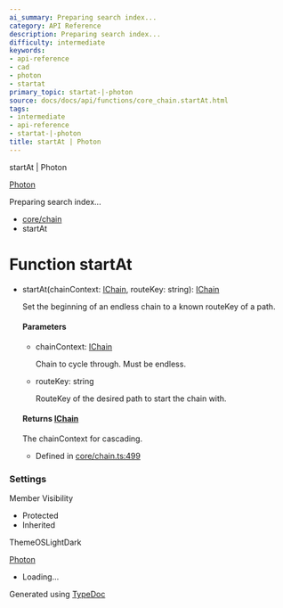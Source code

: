 ```yaml
---
ai_summary: Preparing search index...
category: API Reference
description: Preparing search index...
difficulty: intermediate
keywords:
- api-reference
- cad
- photon
- startat
primary_topic: startat-|-photon
source: docs/docs/api/functions/core_chain.startAt.html
tags:
- intermediate
- api-reference
- startat-|-photon
title: startAt | Photon
---
```

startAt | Photon

[Photon](../index.md)




Preparing search index...

* [core/chain](../modules/core_chain.md)
* startAt

# Function startAt

* startAt(chainContext: [IChain](../interfaces/core_maker.IChain.md), routeKey: string): [IChain](../interfaces/core_maker.IChain.md)

  Set the beginning of an endless chain to a known routeKey of a path.

  #### Parameters

  + chainContext: [IChain](../interfaces/core_maker.IChain.md)

    Chain to cycle through. Must be endless.
  + routeKey: string

    RouteKey of the desired path to start the chain with.

  #### Returns [IChain](../interfaces/core_maker.IChain.md)

  The chainContext for cascading.

  + Defined in [core/chain.ts:499](https://github.com/mwhite454/photon/blob/main/packages/photon/src/core/chain.ts#L499)

### Settings

Member Visibility

* Protected
* Inherited

ThemeOSLightDark

[Photon](../index.md)

* Loading...

Generated using [TypeDoc](https://typedoc.org/)
